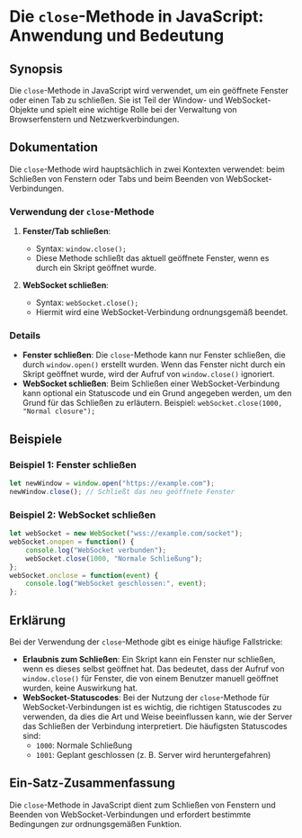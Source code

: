 <!--
Meta Description: # Die `close`-Methode in JavaScript: Anwendung und Bedeutung ## Synopsis Die `close`-Methode in JavaScript wird verwendet, um ein geöffnete Fenster od...
Meta Keywords: websocket, close, schließen, der, die
-->

# Die `close`-Methode in JavaScript: Anwendung und Bedeutung

## Synopsis
Die `close`-Methode in JavaScript wird verwendet, um ein geöffnete Fenster oder einen Tab zu schließen. Sie ist Teil der Window- und WebSocket-Objekte und spielt eine wichtige Rolle bei der Verwaltung von Browserfenstern und Netzwerkverbindungen.

## Dokumentation
Die `close`-Methode wird hauptsächlich in zwei Kontexten verwendet: beim Schließen von Fenstern oder Tabs und beim Beenden von WebSocket-Verbindungen.

### Verwendung der `close`-Methode

1. **Fenster/Tab schließen**:
   - Syntax: `window.close();`
   - Diese Methode schließt das aktuell geöffnete Fenster, wenn es durch ein Skript geöffnet wurde.

2. **WebSocket schließen**:
   - Syntax: `webSocket.close();`
   - Hiermit wird eine WebSocket-Verbindung ordnungsgemäß beendet.

### Details
- **Fenster schließen**: Die `close`-Methode kann nur Fenster schließen, die durch `window.open()` erstellt wurden. Wenn das Fenster nicht durch ein Skript geöffnet wurde, wird der Aufruf von `window.close()` ignoriert.
- **WebSocket schließen**: Beim Schließen einer WebSocket-Verbindung kann optional ein Statuscode und ein Grund angegeben werden, um den Grund für das Schließen zu erläutern. Beispiel: `webSocket.close(1000, "Normal closure");`

## Beispiele

### Beispiel 1: Fenster schließen
```javascript
let newWindow = window.open("https://example.com");
newWindow.close(); // Schließt das neu geöffnete Fenster
```

### Beispiel 2: WebSocket schließen
```javascript
let webSocket = new WebSocket("wss://example.com/socket");
webSocket.onopen = function() {
    console.log("WebSocket verbunden");
    webSocket.close(1000, "Normale Schließung");
};
webSocket.onclose = function(event) {
    console.log("WebSocket geschlossen:", event);
};
```

## Erklärung
Bei der Verwendung der `close`-Methode gibt es einige häufige Fallstricke:

- **Erlaubnis zum Schließen**: Ein Skript kann ein Fenster nur schließen, wenn es dieses selbst geöffnet hat. Das bedeutet, dass der Aufruf von `window.close()` für Fenster, die von einem Benutzer manuell geöffnet wurden, keine Auswirkung hat.
- **WebSocket-Statuscodes**: Bei der Nutzung der `close`-Methode für WebSocket-Verbindungen ist es wichtig, die richtigen Statuscodes zu verwenden, da dies die Art und Weise beeinflussen kann, wie der Server das Schließen der Verbindung interpretiert. Die häufigsten Statuscodes sind:
  - `1000`: Normale Schließung
  - `1001`: Geplant geschlossen (z. B. Server wird heruntergefahren)

## Ein-Satz-Zusammenfassung
Die `close`-Methode in JavaScript dient zum Schließen von Fenstern und Beenden von WebSocket-Verbindungen und erfordert bestimmte Bedingungen zur ordnungsgemäßen Funktion.
